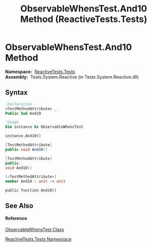 ﻿---
title: ObservableWhensTest.And10 Method  (ReactiveTests.Tests)
TOCTitle: And10 Method
ms:assetid: M:ReactiveTests.Tests.ObservableWhensTest.And10
ms:mtpsurl: https://msdn.microsoft.com/en-us/library/reactivetests.tests.observablewhenstest.and10(v=VS.103)
ms:contentKeyID: 36620553
ms.date: 06/28/2011
mtps_version: v=VS.103
f1_keywords:
- ReactiveTests.Tests.ObservableWhensTest.And10
dev_langs:
- CSharp
- JScript
- VB
- FSharp
- c++
---

# ObservableWhensTest.And10 Method

**Namespace:**  [ReactiveTests.Tests](hh289046\(v=vs.103\).md)  
**Assembly:**  Tests.System.Reactive (in Tests.System.Reactive.dll)

## Syntax

``` vb
'Declaration
<TestMethodAttribute> _
Public Sub And10
```

``` vb
'Usage
Dim instance As ObservableWhensTest

instance.And10()
```

``` csharp
[TestMethodAttribute]
public void And10()
```

``` c++
[TestMethodAttribute]
public:
void And10()
```

``` fsharp
[<TestMethodAttribute>]
member And10 : unit -> unit 
```

``` jscript
public function And10()
```

## See Also

#### Reference

[ObservableWhensTest Class](hh303102\(v=vs.103\).md)

[ReactiveTests.Tests Namespace](hh289046\(v=vs.103\).md)

